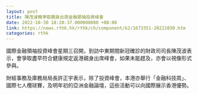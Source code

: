```yaml
---
layout: post
title: 陳茂波稱爭取親身出席金融領袖投資峰會
date: 2022-10-30 18:20:37.000000000 +08:00
link: https://news.rthk.hk/rthk/ch/component/k2/1673351-20221030.htm
categories: rthk
---
```


國際金融領袖投資峰會星期三召開，到訪中東期間新冠確診的財政司司長陳茂波表示，會爭取盡早符合健康規定返港親身出席峰會，如果未能趕及，亦會以視像形式參與。

財經事務及庫務局局長許正宇表示，除了投資峰會，本港亦舉行「金融科技周」、國際七人欖球賽，及明年初的亞洲金融論壇，這些活動可以向國際展示香港優勢。
